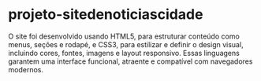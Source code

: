 # projeto-sitedenoticiascidade
O site foi desenvolvido usando HTML5, para estruturar conteúdo como menus, seções e rodapé, e CSS3, para estilizar e definir o design visual, incluindo cores, fontes, imagens e layout responsivo. Essas linguagens garantem uma interface funcional, atraente e compatível com navegadores modernos.
